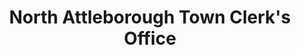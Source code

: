 ---
layout: repo
title: "North Attleborough Town Clerk's Office"
id: 18465
permalink: repos/18465/
---